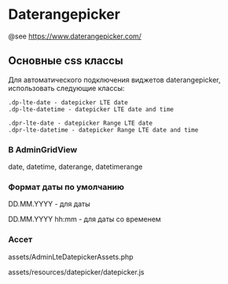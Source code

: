 
# Daterangepicker

@see https://www.daterangepicker.com/

## Основные css классы

Для автоматического подключения виджетов daterangepicker, использовать следующие классы:

~~~
.dp-lte-date - datepicker LTE date
.dp-lte-datetime - datepicker LTE date and time

.dpr-lte-date - datepicker Range LTE date
.dpr-lte-datetime - datepicker Range LTE date and time
~~~

### В AdminGridView

date, datetime, daterange, datetimerange

### Формат даты по умолчанию

DD.MM.YYYY - для даты

DD.MM.YYYY hh:mm - для даты со временем

### Ассет

assets/AdminLteDatepickerAssets.php

assets/resources/datepicker/datepicker.js

